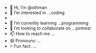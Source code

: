 - 👋 Hi, I’m @othman
- 👀 I’m interested in ...coding
- 
- 🌱 I’m currently learning ...programming
- 💞️ I’m looking to collaborate on ...pintrest 
- 📫 How to reach me ...
- 😄 Pronouns: ...
- ⚡ Fun fact: ...

<!---
00wampa/00wampa is a ✨ special ✨ repository because its `README.md` (this file) appears on your GitHub profile.
You can click the Preview link to take a look at your changes.
--->
